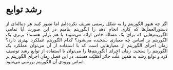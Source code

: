 # رشد توابع
<div style='text-align: justify;'> اگر چه هنوز الگوریتم را به شکل رسمی تعریف نکرده‌ایم اما تصور کنید هر دنباله‌ای از دستورالعمل‌ها که کاری انجام دهد را الگوریتم بنامیم
در این صورت آیا تمامی الگوریتم‌هایی که برای یک مساله خاص ارائه می‌شوند با هم برابر هستند؟ برتری یک الگوریتم بر اساس چه معیاری سنجیده می‌شود؟ کدام الگوریتم عملکرد بهتری دارد؟ 
زمان اجرای الگوریتم از معیارهایی است که با استفاده از آن می‌توان عملکرد یک الگوریتم را سنجید. زمان اجرای الگوریتم‌ها را می‌توان  با استفاده از توابع رشد توصیف کرد و توابع رشد به همین علّت حائز اهمّیّت هستند. در این فصل زمان اجرای الگوریتم بر اساس ورودی آن الگوریتم بررسی می‌شود. </div>

